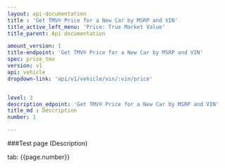 ```yaml
---
layout: api-documentation
title : 'Get TMV® Price for a New Car by MSRP and VIN'
title_active_left_menu: 'Price: True Market Value'
title_parent: Api documentation

amount_version: 1
title-endpoint: 'Get TMV® Price for a New Car by MSRP and VIN'
spec: price_tmv
version: v1
api: vehicle
dropdown-link: 'api/v1/vehicle/vin/:vin/price'


level: 3
description_edpoint: 'Get TMV® Price for a New Car by MSRP and VIN'
title_md : Description
number: 1

---
```



###Test page (Description)

tab: {{page.number}}

